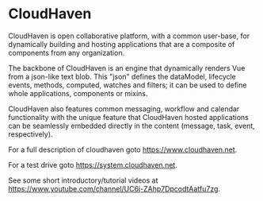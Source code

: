 # CloudHaven

CloudHaven is open collaborative platform, with a common user-base, for dynamically building and hosting applications that are a composite of components from any organization.

The backbone of CloudHaven is an engine that dynamically renders Vue from a json-like text blob. This "json" defines the dataModel, lifecycle events, methods, computed, watches and filters; it can be used to define whole applications, components or mixins.

CloudHaven also features common messaging, workflow and calendar functionality with the unique feature that CloudHaven hosted applications can be seamlessly embedded directly in the content (message, task, event, respectively).

For a full description of cloudhaven goto https://www.cloudhaven.net.

For a test drive goto https://system.cloudhaven.net.

See some short introductory/tutorial videos at https://www.youtube.com/channel/UC6j-ZAhp7DpcodtAatfu7zg.


 
